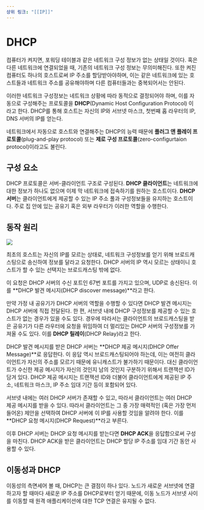 ```yaml
---
상위 링크: "[[IP]]"
---
```

# DHCP 
컴퓨터가 켜지면, 포워딩 테이블과 같은 네트워크 구성 정보가 없는 상태일 것이다. 혹은 다른 네트워크에 연결되었을 때, 기존의 네트워크 구성 정보는 무의미해진다. 또한 켜진 컴퓨터도 하나의 호스트로써 IP 주소를 할당받아야하며, 이는 같은 네트워크에 있는 호스트들과 네트워크 주소를 공유해야하며 다른 컴퓨터들과는 중복되어서는 안된다.

이러한 네트워크 구성정보는 네트워크 상황에 따라 동적으로 결정되어야 하며, 이를 자동으로 구성해주는 프로토콜을 **DHCP**(Dynamic Host Configuration Protocol) 이라고 한다. DHCP를 통해 호스트는 자신의 IP와 서브넷 마스크, 첫번째 홉 라우터의 IP, DNS 서버의 IP를 얻는다.

네트워크에서 자동으로 호스트와 연결해주는 DHCP의 능력 때문에 **플러그 앤 플레이 프로토콜**(plug-and-play protocol) 또는 **제로 구성 프로토콜**(zero-configurtaion protocol)이라고도 불린다.

## 구성 요소
DHCP 프로토콜은 서버-클라이언트 구조로 구성된다. **DHCP 클라이언트**는 네트워크에 대한 정보가 하나도 없으며 이제 막 네트워크에 접속하기를 원하는 호스트이다. **DHCP 서버**는 클라이언트에게 제공할 수 있는 IP 주소 풀과 구성정보들을 유지하는 호스트이다. 주로 집 안에 있는 공유기 혹은 외부 라우터가 이러한 역할을 수행한다.

## 동작 원리
![](https://i.imgur.com/LKAfYoN.png)


최초의 호스트는 자신의 IP를 모르는 상태로, 네트워크 구성정보를 얻기 위해 브로드캐스팅으로 송신하여 정보를 달라고 요청한다. DHCP 서버의 IP 역시 모르는 상태이니 호스트가 할 수 있는 선택지는 브로드캐스팅 밖에 없다. 

이 요청은 DHCP 서버의 수신 포트인 67번 포트를 가지고 있으며, UDP로 송신된다. 이를 **DHCP 발견 메시지(DHCP discover message)**라고 한다.

만약 가정 내 공유기가 DHCP 서버의 역할을 수행할 수 있다면 DHCP 발견 메시지는 DHCP 서버에 직접 전달된다. 한 편, 서브넷 내에 DHCP 구성정보를 제공할 수 있는 호스트가 없는 경우가 있을 수도 있다. 경우에 따라서는 클라이언트의 브로드캐스팅을 받은 공유기가 다른 라우터에 요청을 위임하여 더 멀리있는 DHCP 서버의 구성정보를 가져올 수도 있다. 이를 **DHCP 릴레이**(DHCP Relay)라고 한다.

DHCP 발견 메시지를 받은 DHCP 서버는 **DHCP 제공 메시지(DHCP Offer Message)**로 응답한다. 이 응답 역시 브로드캐스팅되어야 하는데, 이는 여전히 클라이언트가 자신의 주소를 모르기 때문에 유니캐스트가 불가하기 때문이다. 대신 클라이언트가 수신한 제공 메시지가 자신의 것인지 남의 것인지 구분하기 위해서 트랜잭션 ID가 담겨 있다. DHCP 제공 메시지는 트랜잭션 ID와 더불어 클라이언트에게 제공된 IP 주소, 네트워크 마스크, IP 주소 임대 기간 등이 포함되어 있다.

서브넷 내에는 여러 DHCP 서버가 존재할 수 있고, 따라서 클라이언트는 여러 DHCP 제공 메시지를 받을 수 있다. 따라서 클라이언트는 그 중 가장 매력적인 (혹은 가장 먼저 들어온) 제안을 선택하여 DHCP 서버에 이 IP를 사용할 것임을 알려야 한다. 이를 **DHCP 요청 메시지(DHCP Request)**라고 부른다.

이후 DHCP 서버는 DHCP 요청 메시지를 받는다면 **DHCP ACK**을 응답함으로써 구성을 마친다. DHCP ACK을 받은 클라이언트는 DHCP 할당 IP 주소를 임대 기간 동안 사용할 수 있다.

## 이동성과 DHCP
이동성의 측면세어 볼 때, DHCP는 큰 결점이 하나 있다. 노드가 새로운 서브넷에 연결하고자 할 때마다 새로운 IP 주소를 DHCP로부터 얻기 때문에, 이동 노드가 서브넷 사이를 이동할 때 원격 애플리케이션에 대한 TCP 연결은 유지될 수 없다.



